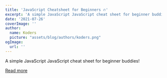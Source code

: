 ```yaml
---
title: 'JavaScript Cheatsheet for Beginners 🔥'
excerpt: 'A simple JavaScript JavaScript cheat sheet for beginner buddies!'
date: '2021-07-26'
coverImage: ''
author:
  name: Koders
  picture: "assets/blog/authors/koders.png"
ogImage:
  url: ''
---
```


A simple JavaScript JavaScript cheat sheet for beginner buddies!

[Read more](https://dev.to/unitybuddy/javascript-cheatsheet-for-beginners-3330)

